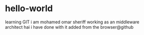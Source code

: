 # hello-world
learning GIT
i am mohamed omar sheriff working as an middleware architect
hai i have done with it
added from the browser@github
